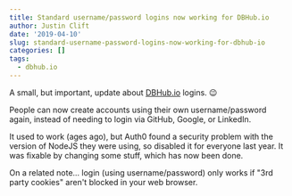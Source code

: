 ```yaml
---
title: Standard username/password logins now working for DBHub.io
author: Justin Clift
date: '2019-04-10'
slug: standard-username-password-logins-now-working-for-dbhub-io
categories: []
tags:
  - dbhub.io
---
```


A small, but important, update about [DBHub.io](https://dbhub.io) logins. :wink:

People can now create accounts using their own username/password again, instead of needing  to login via GitHub, Google, or LinkedIn.

It used to work (ages ago), but Auth0 found a security problem with the version of NodeJS they were using, so disabled it for everyone last year.  It was fixable by changing some stuff, which has now been done.

On a related note... login (using username/password) only works if "3rd party cookies" aren't blocked in your web browser.
